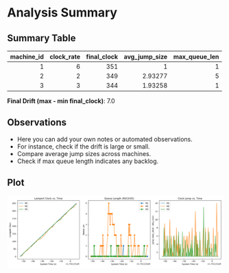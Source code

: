 # Analysis Summary

## Summary Table

|   machine_id |   clock_rate |   final_clock |   avg_jump_size |   max_queue_len |
|-------------:|-------------:|--------------:|----------------:|----------------:|
|            1 |            6 |           351 |         1       |               1 |
|            2 |            2 |           349 |         2.93277 |               5 |
|            3 |            3 |           344 |         1.93258 |               1 |

**Final Drift (max - min final_clock)**: 7.0

## Observations
- Here you can add your own notes or automated observations.
- For instance, check if the drift is large or small.
- Compare average jump sizes across machines.
- Check if max queue length indicates any backlog.

## Plot

![analysis_subplots](analysis_subplots.png)

